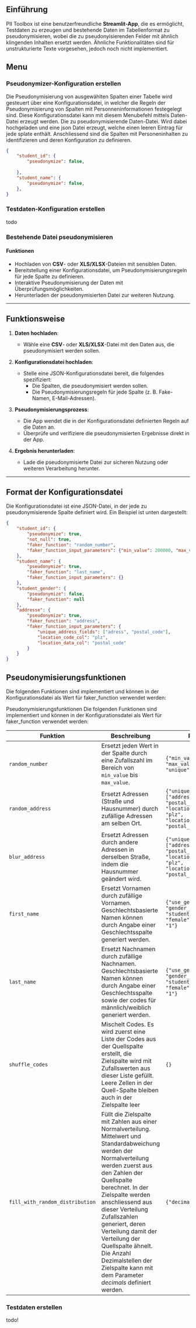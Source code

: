 ## Einführung

PII Toolbox ist eine benutzerfreundliche **Streamlit-App**, die es ermöglicht, Testdaten zu erzeugen und bestehende Daten im Tabellenformat zu pseudonymisieren, wobei die zu pseudonyisierenden Felder mit ähnlich klingenden Inhalten ersetzt werden. Ähnliche Funktionalitäten sind für unstrukturierte Texte vorgesehen, jedoch noch nicht implementiert.

## Menu
### Pseudonymizer-Konfiguration erstellen
Die Pseudonymisierung von ausgewählten Spalten einer Tabelle wird gesteuert über eine Konfigurationsdatei, in welcher die Regeln der Pseudonymisierung von Spalten mit Personneninformationen festegelegt sind. Diese Konfigurationsdatei kann mit diesem Menubefehl mittels Daten-Datei erzeugt werden. Die zu pseudonymisierende Daten-Datei. Wird dabei hochgeladen und eine json Datei erzeugt, welche einen leeren Eintrag für jede splate enthält. Anschliessend sind die Spalten mit Personeninhalten zu identifizieren und deren Konfiguration zu definieren.
``` json
{
    "student_id": {
        "pseudonymize": false,
        
    },
    "student_name": {
        "pseudonymize": false,
    },
}
```

### Testdaten-Konfiguration erstellen
todo
### Bestehende Datei pseudonymisieren

#### Funktionen

- Hochladen von **CSV**- oder **XLS/XLSX**-Dateien mit sensiblen Daten.
- Bereitstellung einer Konfigurationsdatei, um Pseudonymisierungsregeln für jede Spalte zu definieren.
- Interaktive Pseudonymisierung der Daten mit Überprüfungsmöglichkeiten.
- Herunterladen der pseudonymisierten Datei zur weiteren Nutzung.

---

## Funktionsweise

1. **Daten hochladen**:
   - Wähle eine **CSV**- oder **XLS/XLSX**-Datei mit den Daten aus, die pseudonymisiert werden sollen.

2. **Konfigurationsdatei hochladen**:
   - Stelle eine JSON-Konfigurationsdatei bereit, die folgendes spezifiziert:
     - Die Spalten, die pseudonymisiert werden sollen.
     - Die Pseudonymisierungsregeln für jede Spalte (z. B. Fake-Namen, E-Mail-Adressen).

3. **Pseudonymisierungsprozess**:
   - Die App wendet die in der Konfigurationsdatei definierten Regeln auf die Daten an.
   - Überprüfe und verifiziere die pseudonymisierten Ergebnisse direkt in der App.

4. **Ergebnis herunterladen**:
   - Lade die pseudonymisierte Datei zur sicheren Nutzung oder weiteren Verarbeitung herunter.

---

## Format der Konfigurationsdatei

Die Konfigurationsdatei ist eine JSON-Datei, in der jede zu pseudonymisierende Spalte definiert wird. Ein Beispiel ist unten dargestellt:

```json
{
    "student_id": {
        "pseudonymize": true,
        "not_null": true,
        "faker_function": "random_number",
        "faker_function_input_parameters": {"min_value": 200000, "max_value": 700000, "unique": true}
    },
    "student_name": {
        "pseudonymize": true,
        "faker_function": "last_name",
        "faker_function_input_parameters": {}
    },
    "student_gender": {
        "pseudonymize": false,
        "faker_function": null
    },
    "addresse": {
        "pseudonymize": true,
        "faker_function": "address",
        "faker_function_input_parameters": {
            "unique_address_fields": ["adress", "postal_code"],
            "location_code_col": "plz",
            "location_data_col": "postal_code"
        }
    }
}
```

## Pseudonymisierungsfunktionen
Die folgenden Funktionen sind implementiert und können in der Konfigurationsdatei als Wert für faker_function verwendet werden:

Pseudonymisierungsfunktionen
Die folgenden Funktionen sind implementiert und können in der Konfigurationsdatei als Wert für faker_function verwendet werden:

| Funktion         | Beschreibung                                                                                       | Parameter                                                                                   |
| ---------------- | ------------------------------------------------------------------------------------------------- | ------------------------------------------------------------------------------------------ |
| `random_number`  | Ersetzt jeden Wert in der Spalte durch eine Zufallszahl im Bereich von `min_value` bis `max_value`. | `{"min_value": 200000, "max_value": 700000, "unique": true}`                                |
| `random_address` | Ersetzt Adressen (Straße und Hausnummer) durch zufällige Adressen am selben Ort.                    | `{"unique_address_fields": ["addresse", "postal_code"], "location_code_col": "plz", "location_data_col": "postal_code"}` |
| `blur_address`   | Ersetzt Adressen durch andere Adressen in derselben Straße, indem die Hausnummer geändert wird.    | `{"unique_address_fields": ["addresse", "postal_code"], "location_code_col": "plz", "location_data_col": "postal_code"}` |
| `first_name`     | Ersetzt Vornamen durch zufällige Vornamen. Geschlechtsbasierte Namen können durch Angabe einer Geschlechtsspalte generiert werden. | `{"use_gender_col": true, "gender_col": "student_gender", "female": "2", "male": "1"}` |
| `last_name`      | Ersetzt Nachnamen durch zufällige Nachnamen. Geschlechtsbasierte Namen können durch Angabe einer Geschlechtsspalte sowie der codes für männlich/weiblich generiert werden. | `{"use_gender_col": true, "gender_col": "student_gender", "female": "2", "male": "1"}` |
| `shuffle_codes`      | Mischelt Codes. Es wird zuerst eine Liste der Codes aus der Quellspalte erstellt, die Zielspalte wird mit Zufallswerten aus dieser Liste gefüllt. Leere Zellen in der Quell-Spalte bleiben auch in der Zielspalte leer  | `{}` |
| `fill_with_random_distribution`      | Füllt die Zielspalte mit Zahlen aus einer Normalverteilung. Mittelwert und Standardabweichung werden der  Normalverteilung werden zuerst aus den Zahlen der Quellspalte berechnet. In der Zielspalte werden anschliessend aus dieser Verteilung Zufallszahlen generiert, deren Verteilung damit der Verteilung der Quellspalte ähnelt. Die Anzahl Dezimalstellen der Zielspalte kann mit dem Parameter *decimals* definiert werden.| `{"decimals": 2}` |


### Testdaten erstellen
todo!